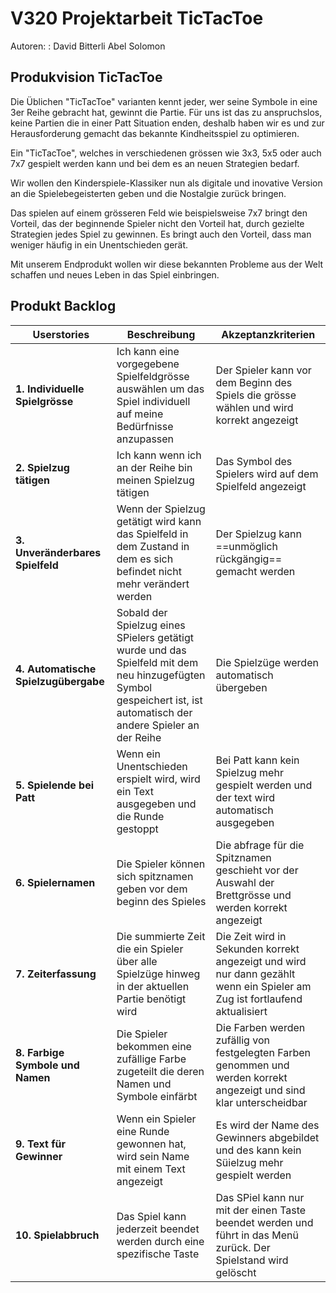 # V320 Projektarbeit TicTacToe
 
 Autoren:
 : David Bitterli
 Abel Solomon

## Produkvision TicTacToe

Die Üblichen "TicTacToe" varianten kennt jeder, wer seine Symbole in eine 3er Reihe gebracht hat, gewinnt die Partie. Für uns ist das zu anspruchslos, keine Partien die in einer Patt Situation enden, deshalb haben wir es und zur Herausforderung gemacht das bekannte Kindheitsspiel zu optimieren. 

Ein "TicTacToe", welches in verschiedenen grössen wie 3x3, 5x5 oder auch 7x7 gespielt werden kann und bei dem es an neuen Strategien bedarf. 

Wir wollen den Kinderspiele-Klassiker nun als digitale und inovative Version an die Spielebegeisterten geben und die Nostalgie zurück bringen.

Das spielen auf einem grösseren Feld wie beispielsweise 7x7 bringt den Vorteil, das der beginnende Spieler nicht den Vorteil hat, durch gezielte Strategien jedes Spiel zu gewinnen. Es bringt auch den Vorteil, dass man weniger häufig in ein Unentschieden gerät. 

Mit unserem Endprodukt wollen wir diese bekannten Probleme aus der Welt schaffen und neues Leben in das Spiel einbringen.

## Produkt Backlog

|Userstories|Beschreibung|Akzeptanzkriterien|
|-----------|------------|------------------|
|**1. Individuelle Spielgrösse**|Ich kann eine vorgegebene Spielfeldgrösse auswählen um das Spiel individuell auf meine Bedürfnisse anzupassen| Der Spieler kann vor dem Beginn des Spiels die grösse wählen und wird korrekt angezeigt|
|**2. Spielzug tätigen**|Ich kann wenn ich an der Reihe bin meinen Spielzug tätigen|Das Symbol des Spielers wird auf dem Spielfeld angezeigt|
|**3. Unveränderbares Spielfeld**|Wenn der Spielzug getätigt wird kann das Spielfeld in dem Zustand in dem es sich befindet nicht mehr verändert werden|Der Spielzug kann ==unmöglich rückgängig== gemacht werden|
|**4. Automatische Spielzugübergabe**|Sobald der Spielzug eines SPielers getätigt wurde und das Spielfeld mit dem neu hinzugefügten Symbol gespeichert ist, ist automatisch der andere Spieler an der Reihe|Die Spielzüge werden automatisch übergeben|
|**5. Spielende bei Patt**|Wenn ein Unentschieden erspielt wird, wird ein Text ausgegeben und die Runde gestoppt|Bei Patt kann kein Spielzug mehr gespielt werden und der text wird automatisch ausgegeben|
|**6. Spielernamen**|Die Spieler können sich spitznamen geben vor dem beginn des Spieles|Die abfrage für die Spitznamen geschieht vor der Auswahl der Brettgrösse und werden korrekt angezeigt|
|**7. Zeiterfassung**|Die summierte Zeit die ein Spieler über alle Spielzüge hinweg in der aktuellen Partie benötigt wird|Die Zeit wird in Sekunden korrekt angezeigt und wird nur dann gezählt wenn ein Spieler am Zug ist fortlaufend aktualisiert|
|**8. Farbige Symbole und Namen**|Die Spieler bekommen eine zufällige Farbe zugeteilt die deren Namen und Symbole einfärbt|Die Farben werden zufällig von festgelegten Farben genommen und werden korrekt angezeigt und sind klar unterscheidbar|
|**9. Text für Gewinner**|Wenn ein Spieler eine Runde gewonnen hat, wird sein Name mit einem Text angezeigt|Es wird der Name des Gewinners abgebildet und des kann kein Süielzug mehr gespielt werden|
|**10. Spielabbruch**|Das Spiel kann jederzeit beendet werden durch eine spezifische Taste|Das SPiel kann nur mit der einen Taste beendet werden und führt in das Menü zurück. Der Spielstand wird gelöscht|